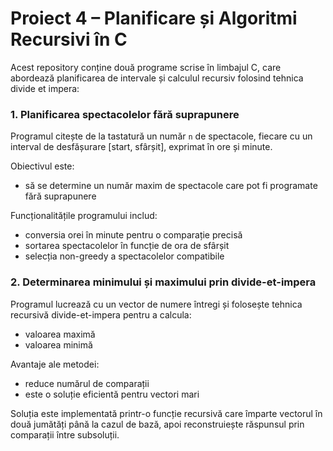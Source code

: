 # Proiect 4 – Planificare și Algoritmi Recursivi în C

Acest repository conține două programe scrise în limbajul C, care abordează planificarea de intervale și calculul recursiv folosind tehnica divide et impera:

### 1. Planificarea spectacolelor fără suprapunere

Programul citește de la tastatură un număr `n` de spectacole, fiecare cu un interval de desfășurare [start, sfârșit], exprimat în ore și minute.

Obiectivul este:
- să se determine un număr maxim de spectacole care pot fi programate fără suprapunere

Funcționalitățile programului includ:
- conversia orei în minute pentru o comparație precisă
- sortarea spectacolelor în funcție de ora de sfârșit
- selecția non-greedy a spectacolelor compatibile

### 2. Determinarea minimului și maximului prin divide-et-impera

Programul lucrează cu un vector de numere întregi și folosește tehnica recursivă divide-et-impera pentru a calcula:
- valoarea maximă
- valoarea minimă

Avantaje ale metodei:
- reduce numărul de comparații
- este o soluție eficientă pentru vectori mari

Soluția este implementată printr-o funcție recursivă care împarte vectorul în două jumătăți până la cazul de bază, apoi reconstruiește răspunsul prin comparații între subsoluții.

